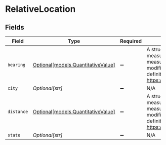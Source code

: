 # RelativeLocation


## Fields

| Field                                                                                                                                                                                  | Type                                                                                                                                                                                   | Required                                                                                                                                                                               | Description                                                                                                                                                                            |
| -------------------------------------------------------------------------------------------------------------------------------------------------------------------------------------- | -------------------------------------------------------------------------------------------------------------------------------------------------------------------------------------- | -------------------------------------------------------------------------------------------------------------------------------------------------------------------------------------- | -------------------------------------------------------------------------------------------------------------------------------------------------------------------------------------- |
| `bearing`                                                                                                                                                                              | [Optional[models.QuantitativeValue]](../models/quantitativevalue.md)                                                                                                                   | :heavy_minus_sign:                                                                                                                                                                     | A structured value representing a measurement and its unit of measure. This object is a slighly modified version of the schema.org definition at https://schema.org/QuantitativeValue<br/> |
| `city`                                                                                                                                                                                 | *Optional[str]*                                                                                                                                                                        | :heavy_minus_sign:                                                                                                                                                                     | N/A                                                                                                                                                                                    |
| `distance`                                                                                                                                                                             | [Optional[models.QuantitativeValue]](../models/quantitativevalue.md)                                                                                                                   | :heavy_minus_sign:                                                                                                                                                                     | A structured value representing a measurement and its unit of measure. This object is a slighly modified version of the schema.org definition at https://schema.org/QuantitativeValue<br/> |
| `state`                                                                                                                                                                                | *Optional[str]*                                                                                                                                                                        | :heavy_minus_sign:                                                                                                                                                                     | N/A                                                                                                                                                                                    |